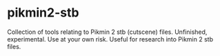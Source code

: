# pikmin2-stb
Collection of tools relating to Pikmin 2 stb (cutscene) files. Unfinished, experimental. Use at your own risk. Useful for research into Pikmin 2 stb files.
